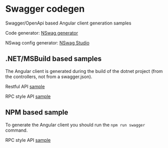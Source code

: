 # Swagger codegen
Swagger/OpenApi based Angular client generation samples

Code generator: [NSwag generator](https://github.com/RicoSuter/NSwag)

NSwag config generator: [NSwag Studio](https://github.com/RicoSuter/NSwag/wiki/NSwagStudio)

## .NET/MSBuild based samples

The Angular client is generated during the build of the dotnet project (from the controllers, not from a swagger.json).

Restful API [sample](https://github.com/nagybalint001/swagger-codegen/tree/master/Restful)

RPC style API [sample](https://github.com/nagybalint001/swagger-codegen/tree/master/Rpc)

## NPM based sample

To generate the Angular client you should run the `npm run swagger` command.

RPC style API [sample](https://github.com/nagybalint001/swagger-codegen/tree/master/Npm)
